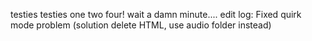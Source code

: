 testies testies one two four! wait a damn minute....
edit log: Fixed quirk mode problem (solution delete HTML, use audio folder instead)
